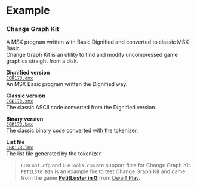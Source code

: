 # Example  
  
### Change Graph Kit
A MSX program written with Basic Dignified and converted to classic MSX Basic.  
Change Graph Kit is an utility to find and modify uncompressed game graphics straight from a disk.
  
**Dignified version**   
  [`CGK173.dmx`](https://github.com/farique1/basic-dignified/blob/master/Examples/CGK173.dmx)  
An MSX Basic program written the Dignified way.  
  
**Classic version**  
  [`CGK173.amx`](https://github.com/farique1/basic-dignified/blob/master/Examples/CGK173.amx)  
The classic ASCII code converted from the Dignified version.  
  
  **Binary version**  
  [`CGK173.bmx`](https://github.com/farique1/basic-dignified/blob/master/Examples/CGK173.bmx)  
The classic binary code converted with the tokenizer.  
  
**List file**  
[`CGK173.lmx`](https://github.com/farique1/basic-dignified/blob/master/Examples/CGK173.lmx)  
The list file generated by the tokenizer.    
  
> `CGKConf.cfg` and `CGKTools.com` are support files for Change Graph Kit.  
> `PETILSTG.BIN` is an example file to test Change Graph Kit and came from the game **[PetitLuster in G](http://blog.livedoor.jp/cobinee/archives/1866846.html)** from [Dwarf Play](http://blog.livedoor.jp/cobinee/).  